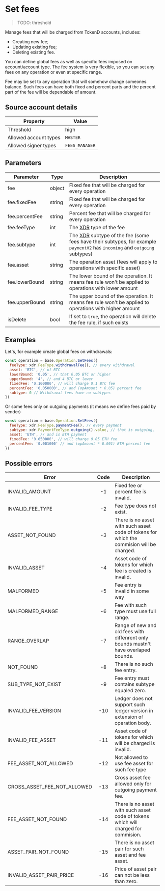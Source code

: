 # Set fees

> TODO: threshold

Manage fees that will be charged from TokenD accounts, includes:

* Creating new fee;
* Updating existing fee;
* Deleting existing fee.

You can define global fees as well as specific fees imposed on account/account type. The fee system is very flexible,
so you can set any fees on any operation or even at specific range.

Fee may be set to any operation that will somehow change someones balance. Such fees can have both
fixed and percent parts and the percent part of the fee will be dependable of amount.

## Source account details

| Property              | Value              |
|-----------------------|--------------------|
| Threshold             | high               |
| Allowed account types | `MASTER`	     |
| Allowed signer types  | `FEES_MANAGER`     |

## Parameters

| Parameter        | Type   | Description           |
|------------------|--------|-----------------------|
| fee              | object | Fixed fee that will be charged for every operation |
| fee.fixedFee     | string | Fixed fee that will be charged for every operation |
| fee.percentFee   | string | Percent fee that will be charged for every operation |
| fee.feeType      | int    | The [XDR][1] type of the fee |
| fee.subtype      | int    | The [XDR][1] subtype of the fee (some fees have their subtypes, for example `paymentV2` has `incoming` and `outgoing` subtypes) |
| fee.asset        | string | The operation asset (fees will apply to operations with specific asset) |
| fee.lowerBound   | string | The lower bound of the operation. It means fee rule won't be applied to operations with lower amount |
| fee.upperBound   | string | The upper bound of the operation. It means fee rule won't be applied to operations with higher amount |
| isDelete         | bool   | If set to `true`, the operation will delete the fee rule, if such exists |


## Examples

Let's, for example create global fees on withdrawals:

```javascript
const operation = base.Operation.SetFees({
  feeType: xdr.FeeType.withdrawalFee(), // every withdrawal
  asset: 'BTC', // of BTC
  lowerBound: '0.05', // that 0.05 BTC or higher
  upperBound: '4', // and 4 BTC or lower
  fixedFee: '0.100000', // will charge 0.1 BTC fee
  percentFee: '0.050000', // and (opAmount * 0.05) percent fee
  subtype: 0 // Withdrawal fees have no subtypes
})
```
Or some fees only on outgoing payments (it means we define fees paid by sender)

```javascript
const operation = base.Operation.SetFees({
  feeType: xdr.FeeType.paymentFee(), // every payment
  subtype: xdr.PaymentFeeType.outgoing().value, // that is outgoing,
  asset: 'ETH', // and is ETH payment
  fixedFee: '0.050000', // will charge 0.05 ETH fee
  percentFee: '0.001000' // and (opAmount * 0.001) ETH percent fee
})
```

## Possible errors

| Error                       | Code | Description                                                                               |
|-----------------------------|:----:|-------------------------------------------------------------------------------------------|
| INVALID_AMOUNT              |  -1  | Fixed fee or percent fee is invalid.                                                      |
| INVALID_FEE_TYPE            |  -2  | Fee type does not exist.                                                                  |
| ASSET_NOT_FOUND             |  -3  | There is no asset with such asset code of tokens for which the commision will be charged. |
| INVALID_ASSET               |  -4  | Asset code of tokens for which fee is created is invalid.                                 |
| MALFORMED                   |  -5  | Fee entry is invalid in some way                                                          |
| MALFORMED_RANGE             |  -6  | Fee with such type must use full range.                                                   |
| RANGE_OVERLAP    	      |  -7  | Range of new and old fees with diffenrent only bounds mustn't have overlaped bounds.      |
| NOT_FOUND          	      |  -8  | There is no such fee entry.                                                               |
| SUB_TYPE_NOT_EXIST   	      |  -9  | Fee entry must contains subtype equaled zero.                                             |
| INVALID_FEE_VERSION         | -10  | Ledger does not support such ledger version in extension of operation body.               |
| INVALID_FEE_ASSET  	      | -11  | Asset code of tokens for which will be charged is invalid.                                |
| FEE_ASSET_NOT_ALLOWED       | -12  | Not allowed to use fee asset for such fee type                                            |
| CROSS_ASSET_FEE_NOT_ALLOWED | -13  | Cross asset fee allowed only for outgoing payment fee.				         |
| FEE_ASSET_NOT_FOUND 	      | -14  | There is no asset with such asset code of tokens which will charged for commision.        |
| ASSET_PAIR_NOT_FOUND 	      | -15  | There is no asset pair for such asset and fee asset.		                         |
| INVALID_ASSET_PAIR_PRICE    | -16  | Price of asset pair can not be less than zero.		                                 |

[1]: /tech/operations/xdr_enums.md